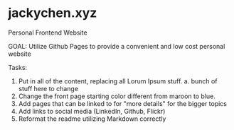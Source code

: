 # jackychen.xyz
Personal Frontend Website

GOAL: Utilize Github Pages to provide a convenient and low cost personal website

Tasks:
1. Put in all of the content, replacing all Lorum Ipsum stuff.
  a. bunch of stuff here to change
2. Change the front page starting color different from maroon to blue.
3. Add pages that can be linked to for "more details" for the bigger topics
4. Add links to social media (LinkedIn, Github, Flickr)
5. Reformat the readme utilizing Markdown correctly 
